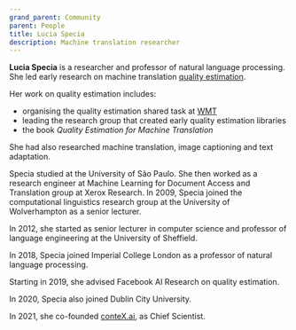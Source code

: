 ```yaml
---
grand_parent: Community
parent: People
title: Lucia Specia
description: Machine translation researcher
---
```


**Lucia Specia** is a researcher and professor of natural language processing.
She led early research on machine translation [quality estimation](/quality/quality-estimation.md).

Her work on quality estimation includes:
* organising the quality estimation shared task at [WMT](/community/communities.md#workshop_on_statistical_machine_translation)
* leading the research group that created early quality estimation libraries
* the book *Quality Estimation for Machine Translation*

She had also researched machine translation, image captioning and text adaptation.

Specia studied at the University of São Paulo.  She then worked as a research engineer at Machine Learning for Document Access and Translation group at Xerox Research.  In 2009, Specia joined the computational linguistics research group at the University of Wolverhampton as a senior lecturer.

In 2012, she started as senior lecturer in computer science and professor of language engineering at the University of Sheffield.

In 2018, Specia joined Imperial College London as a professor of natural language processing.

Starting in 2019, she advised Facebook AI Research on quality estimation.

In 2020, Specia also joined Dublin City University.

In 2021, she co-founded [conteX.ai](https://contex.ai), as Chief Scientist.
